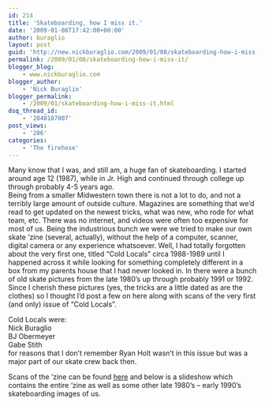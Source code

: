 ```yaml
---
id: 214
title: 'Skateboarding, how I miss it.'
date: '2009-01-08T17:42:00+00:00'
author: buraglio
layout: post
guid: 'http://new.nickburaglio.com/2009/01/08/skateboarding-how-i-miss-it/'
permalink: /2009/01/08/skateboarding-how-i-miss-it/
blogger_blog:
    - www.nickburaglio.com
blogger_author:
    - 'Nick Buraglio'
blogger_permalink:
    - /2009/01/skateboarding-how-i-miss-it.html
dsq_thread_id:
    - '2840187007'
post_views:
    - '286'
categories:
    - 'The firehose'
---
```


Many know that I was, and still am, a huge fan of skateboarding. I started around age 12 (1987), while in Jr. High and continued through college up through probably 4-5 years ago.   
Being from a smaller Midwestern town there is not a lot to do, and not a terribly large amount of outside culture. Magazines are something that we’d read to get updated on the newest tricks, what was new, who rode for what team, etc. There was no internet, and videos were often too expensive for most of us. Being the industrious bunch we were we tried to make our own skate ‘zine (several, actually), without the help of a computer, scanner, digital camera or any experience whatsoever. Well, I had totally forgotten about the very first one, titled “Cold Locals” circa 1988-1989 until I happened across it while looking for something completely different in a box from my parents house that I had never looked in. In there were a bunch of old skate pictures from the late 1980’s up through probably 1991 or 1992. Since I cherish these pictures (yes, the tricks are a little dated as are the clothes) so I thought I’d post a few on here along with scans of the very first (and only) issue of “Cold Locals”.

Cold Locals were:  
Nick Buraglio  
BJ Obermeyer  
Gabe Stith  
for reasons that I don’t remember Ryan Holt wasn’t in this issue but was a major part of our skate crew back then.

Scans of the ‘zine can be found [here](http://www.flickr.com/photos/buraglio/sets/72157624786252324/with/4918236441/) and below is a slideshow which contains the entire ‘zine as well as some other late 1980’s – early 1990’s skateboarding images of us.